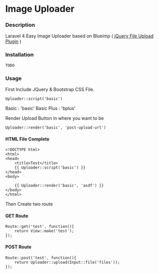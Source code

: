 # Image Uploader

### Description

Laravel 4 Easy Image Uploader based on Blueimp ( [jQuery File Upload Plugin](https://github.com/blueimp/jQuery-File-Upload) )

### Installation

	TODO
### Usage

First Include JQuery & Bootstrap CSS File.

	Uploader::script('basic')


Basic : 'basic'
Basic Plus : 'bplus'

Render Upload Button in where you want to be

	Uploader::render('basic', 'post-upload-url')

#### HTML File Complete

	<!DOCTYPE html>
	<html>
	<head>
		<title>Test</title>
		{{ Uploader::script('basic') }}
	</head>
	<body>
	
		{{ Uploader::render('basic', 'asdf') }}
	</body>
	</html>
	
Then Create two route

#### GET Route

	Route::get('test', function(){
		return View::make('test');
	});

#### POST Route

	Route::post('test', function(){
		return Uploader::upload(Input::file('files'));
	});
	
